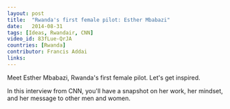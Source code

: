 ```yaml
---
layout: post
title:  "Rwanda's first female pilot: Esther Mbabazi"
date:   2014-08-31
tags: [Ideas, Rwandair, CNN]
video_id: 83fLue-QrJA
countries: [Rwanda]
contributor: Francis Addai
links:
---
```


Meet Esther Mbabazi, Rwanda's first female pilot. Let's get inspired.

In this interview from CNN, you'll have a snapshot on her work, her mindset, and her message to other men and women.

